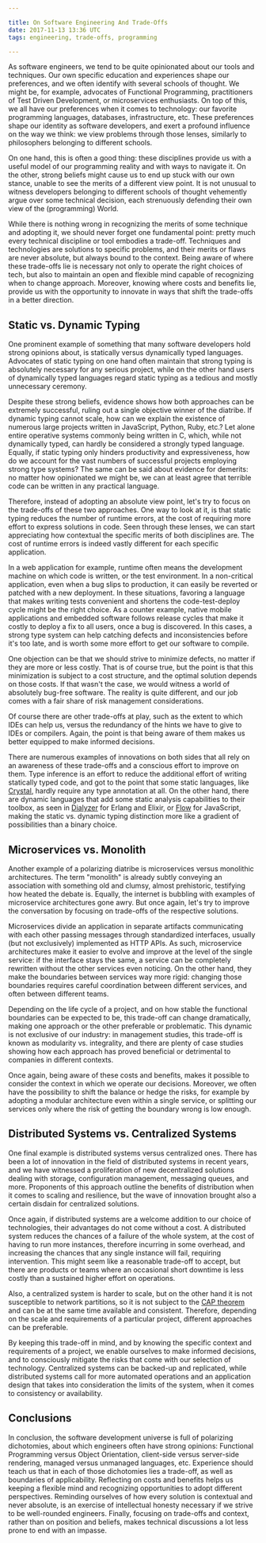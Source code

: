```yaml
---

title: On Software Engineering And Trade-Offs
date: 2017-11-13 13:36 UTC
tags: engineering, trade-offs, programming

---
```


As software engineers, we tend to be quite opinionated about our tools and
techniques. Our own specific education and experiences shape our preferences,
and we often identify with several schools of thought. We might be, for example,
advocates of Functional Programming, practitioners of Test Driven Development,
or microservices enthusiasts. On top of this, we all have our preferences when
it comes to technology: our favorite programming languages, databases,
infrastructure, etc. These preferences shape our identity as software
developers, and exert a profound influence on the way we think: we view problems
through those lenses, similarly to philosophers belonging to different schools.

On one hand, this is often a good thing: these disciplines provide us with a
useful model of our programming reality and with ways to navigate it. On the
other, strong beliefs might cause us to end up stuck with our own stance, unable
to see the merits of a different view point. It is not unusual to witness
developers belonging to different schools of thought vehemently argue over some
technical decision, each strenuously defending their own view of the
(programming) World.

While there is nothing wrong in recognizing the merits of some technique and
adopting it, we should never forget one fundamental point: pretty much every
technical discipline or tool embodies a trade-off. Techniques and technologies
are solutions to specific problems, and their merits or flaws are never
absolute, but always bound to the context. Being aware of where these trade-offs
lie is necessary not only to operate the right choices of tech, but also to
maintain an open and flexible mind capable of recognizing when to change
approach. Moreover, knowing where costs and benefits lie, provide us with the
opportunity to innovate in ways that shift the trade-offs in a better direction.

## Static vs. Dynamic Typing

One prominent example of something that many software developers hold strong
opinions about, is statically versus dynamically typed languages. Advocates of
static typing on one hand often maintain that strong typing is absolutely
necessary for any serious project, while on the other hand users of dynamically
typed languages regard static typing as a tedious and mostly unnecessary
ceremony.

Despite these strong beliefs, evidence shows how both approaches can be
extremely successful, ruling out a single objective winner of the diatribe. If
dynamic typing cannot scale, how can we explain the existence of numerous large
projects written in JavaScript, Python, Ruby, etc.? Let alone entire operative
systems commonly being written in C, which, while not dynamically typed, can
hardly be considered a strongly typed language. Equally, if static typing only
hinders productivity and expressiveness, how do we account for the vast numbers
of successful projects employing strong type systems? The same can be said about
evidence for demerits: no matter how opinionated we might be, we can at least
agree that terrible code can be written in any practical language.

Therefore, instead of adopting an absolute view point, let's try to focus
on the trade-offs of these two approaches. One way to look at it, is that static
typing reduces the number of runtime errors, at the cost of requiring more
effort to express solutions in code. Seen through these lenses, we can start
appreciating how contextual the specific merits of both disciplines are. The
cost of runtime errors is indeed vastly different for each specific application.

In a web application for example, runtime often means the development machine on
which code is written, or the test environment. In a non-critical application,
even when a bug slips to production, it can easily be reverted or patched with a
new deployment. In these situations, favoring a language that makes writing
tests convenient and shortens the code-test-deploy cycle might be the right
choice. As a counter example, native mobile applications and embedded software
follows release cycles that make it costly to deploy a fix to all users, once a
bug is discovered. In this cases, a strong type system can help catching defects
and inconsistencies before it's too late, and is worth some more effort to
get our software to compile.

One objection can be that we should strive to minimize defects, no matter if
they are more or less costly. That is of course true, but the point is that this
minimization is subject to a cost structure, and the optimal solution depends on
those costs. If that wasn't the case, we would witness a world of
absolutely bug-free software. The reality is quite different, and our job comes
with a fair share of risk management considerations.

Of course there are other trade-offs at play, such as the extent to which IDEs
can help us, versus the redundancy of the hints we have to give to IDEs or
compilers. Again, the point is that being aware of them makes us better equipped
to make informed decisions.

There are numerous examples of innovations on both sides that all rely on an
awareness of these trade-offs and a conscious effort to improve on them. Type
inference is an effort to reduce the additional effort of writing statically
typed code, and got to the point that some static languages, like
[Crystal](https://crystal-lang.org/), hardly require any type annotation at all.
On the other hand, there are dynamic languages that add some static analysis
capabilities to their toolbox, as seen in
[Dialyzer](http://erlang.org/doc/man/dialyzer.html) for Erlang and Elixir, or
[Flow](https://flow.org/) for JavaScript, making the static vs. dynamic typing
distinction more like a gradient of possibilities than a binary choice.

## Microservices vs. Monolith

Another example of a polarizing diatribe is microservices versus monolithic
architectures. The term "monolith" is already subtly conveying an association
with something old and clumsy, almost prehistoric, testifying how heated the
debate is. Equally, the internet is bubbling with examples of microservice
architectures gone awry. But once again, let's try to improve the
conversation by focusing on trade-offs of the respective solutions.

Microservices divide an application in separate artifacts communicating with
each other passing messages through standardized interfaces, usually (but not
exclusively) implemented as HTTP APIs. As such, microservice architectures make
it easier to evolve and improve at the level of the single service: if the
interface stays the same, a service can be completely rewritten without the
other services even noticing. On the other hand, they make the boundaries
between services way more rigid: changing those boundaries requires careful
coordination between different services, and often between different teams.

Depending on the life cycle of a project, and on how stable the functional
boundaries can be expected to be, this trade-off can change dramatically, making
one approach or the other preferable or problematic. This dynamic is not
exclusive of our industry: in management studies, this trade-off is known as
modularity vs. integrality, and there are plenty of case studies showing how
each approach has proved beneficial or detrimental to companies in different
contexts.

Once again, being aware of these costs and benefits, makes it possible to
consider the context in which we operate our decisions. Moreover, we often have
the possibility to shift the balance or hedge the risks, for example by adopting
a modular architecture even within a single service, or splitting our services
only where the risk of getting the boundary wrong is low enough.

## Distributed Systems vs. Centralized Systems

One final example is distributed systems versus centralized ones. There has been
a lot of innovation in the field of distributed systems in recent years, and we
have witnessed a proliferation of new decentralized solutions dealing with
storage, configuration management, messaging queues, and more. Proponents of
this approach outline the benefits of distribution when it comes to scaling and
resilience, but the wave of innovation brought also a certain disdain for
centralized solutions.

Once again, if distributed systems are a welcome addition to our choice of
technologies, their advantages do not come without a cost. A distributed system
reduces the chances of a failure of the whole system, at the cost of having to
run more instances, therefore incurring in some overhead, and increasing the
chances that any single instance will fail, requiring intervention. This might
seem like a reasonable trade-off to accept, but there are products or teams
where an occasional short downtime is less costly than a sustained higher effort
on operations.

Also, a centralized system is harder to scale, but on the other hand it is not
susceptible to network partitions, so it is not subject to the [CAP
theorem](https://en.wikipedia.org/wiki/CAP_theorem) and can be at the same time
available and consistent. Therefore, depending on the scale and requirements of
a particular project, different approaches can be preferable.

By keeping this trade-off in mind, and by knowing the specific context and
requirements of a project, we enable ourselves to make informed decisions, and
to consciously mitigate the risks that come with our selection of technology.
Centralized systems can be backed-up and replicated, while distributed systems
call for more automated operations and an application design that takes into
consideration the limits of the system, when it comes to consistency or
availability.

## Conclusions

In conclusion, the software development universe is full of polarizing
dichotomies, about which engineers often have strong opinions: Functional
Programming versus Object Orientation, client-side versus server-side rendering,
managed versus unmanaged languages, etc. Experience should teach us that in each
of those dichotomies lies a trade-off, as well as boundaries of applicability.
Reflecting on costs and benefits helps us keeping a flexible mind and
recognizing opportunities to adopt different perspectives. Reminding ourselves
of how every solution is contextual and never absolute, is an exercise of
intellectual honesty necessary if we strive to be well-rounded engineers.
Finally, focusing on trade-offs and context, rather than on position and
beliefs, makes technical discussions a lot less prone to end with an impasse.
